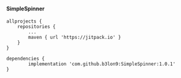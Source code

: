 #### SimpleSpinner

```
allprojects {
    repositories {
        ...
        maven { url 'https://jitpack.io' }
    }
}
```

```
dependencies {
        implementation 'com.github.b3lon9:SimpleSpinner:1.0.1'
}
```
